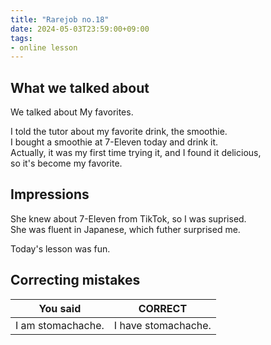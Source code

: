 ```yaml
---
title: "Rarejob no.18"
date: 2024-05-03T23:59:00+09:00
tags:
- online lesson
---
```


## What we talked about

We talked about My favorites.

I told the tutor about my favorite drink, the smoothie.  
I bought a smoothie at 7-Eleven today and drink it.  
Actually, it was my first time trying it, and I found it delicious,  
so it's become my favorite.

## Impressions

She knew about 7-Eleven from TikTok, so I was suprised.  
She was fluent in Japanese, which futher surprised me.  

Today's lesson was fun.


## Correcting mistakes


| You said                  | CORRECT                 |
|---------------------------|-------------------------|
| I am stomachache.         | I have stomachache.     |